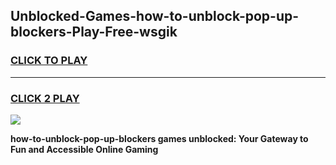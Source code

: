 
## Unblocked-Games-how-to-unblock-pop-up-blockers-Play-Free-wsgik
<h3>
<a href="https://premium76.site?title=how-to-unblock-pop-up-blockers&ref=21A">CLICK TO PLAY</a></h3>
<hr>

<h3>
<a href="https://premium76.site?title=how-to-unblock-pop-up-blockers&ref=21A">CLICK 2 PLAY</a>
  
</h3>

<a href="https://premium76.site?title=how-to-unblock-pop-up-blockers&ref=21A"><img src="https://clearcache.store/games.png"></a>


**how-to-unblock-pop-up-blockers games unblocked: Your Gateway to Fun and Accessible Online Gaming**
